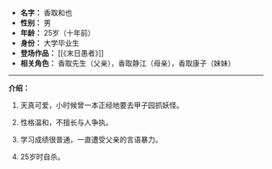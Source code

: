 
- **名字：** 香取和也
- **性别：** 男
- **年龄：** 25岁（十年前）
- **身份：** 大学毕业生
- **登场作品：** [[《末日愚者》]]
- **相关角色：** 香取先生（父亲），香取静江（母亲），香取康子（妹妹）

---

**介绍：** 

1. 天真可爱，小时候曾一本正经地要去甲子园抓妖怪。

2. 性格温和，不擅长与人争执。

3. 学习成绩很普通，一直遭受父亲的言语暴力。

4. 25岁时自杀。
